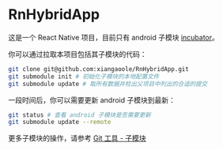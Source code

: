 # RnHybridApp

这是一个 React Native 项目，目前只有 android 子模块 [incubator](https://github.com/xiangaoole/incubator)。

你可以通过拉取本项目包括其子模块的代码：

```bash
git clone git@github.com:xiangaoole/RnHybridApp.git
git submodule init # 初始化子模块的本地配置文件
git submodule update # 取所有数据并检出父项目中列出的合适的提交
```

一段时间后，你可以需要更新 android 子模块到最新：

```bash
git status # 查看 android 子模块是否需要更新
git submodule update --remote
```

更多子模块的操作，请参考 [Git 工具 - 子模块](https://git-scm.com/book/zh/v2/Git-%E5%B7%A5%E5%85%B7-%E5%AD%90%E6%A8%A1%E5%9D%97)
